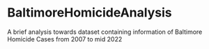 # BaltimoreHomicideAnalysis
A brief analysis towards dataset containing information of Baltimore Homicide Cases from 2007 to mid 2022
